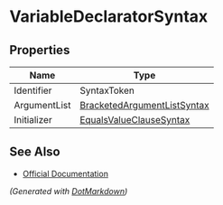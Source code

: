 # VariableDeclaratorSyntax

## Properties

| Name         | Type                                                          |
| ------------ | ------------------------------------------------------------- |
| Identifier   | SyntaxToken                                                   |
| ArgumentList | [BracketedArgumentListSyntax](BracketedArgumentListSyntax.md) |
| Initializer  | [EqualsValueClauseSyntax](EqualsValueClauseSyntax.md)         |

## See Also

* [Official Documentation](https://docs.microsoft.com/en-us/dotnet/api/microsoft.codeanalysis.csharp.syntax.variabledeclaratorsyntax)


*\(Generated with [DotMarkdown](http://github.com/JosefPihrt/DotMarkdown)\)*